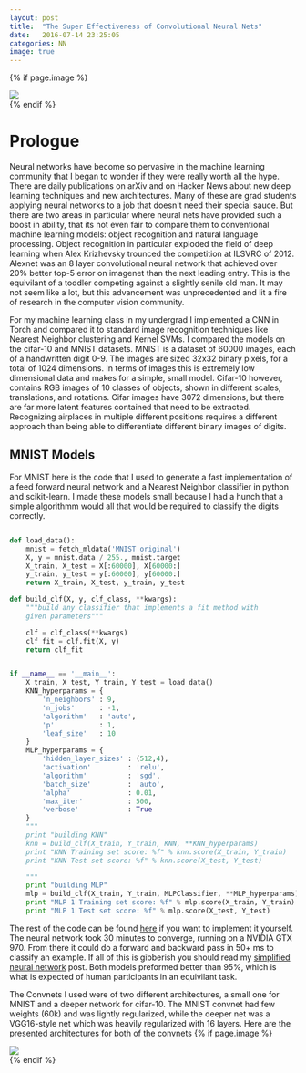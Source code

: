 ```yaml
---
layout: post
title:  "The Super Effectiveness of Convolutional Neural Nets"
date:   2016-07-14 23:25:05
categories: NN
image: true
---
```




<!--To start off this **Blog** I thought I would give a history of where Ive been on my short ourney so for, starting with my first encounter with a neural net. A year or so ago I came across an npm package called Synaptic which gives some functions for defining the behavior of artificial neurons.-->

{% if page.image %}
<div class="post-img">
<img class="img-responsive img-post" src=" {{site.baseurl}}/img/synapse.jpeg "/>
</div>
{% endif %}

Prologue
===========
Neural networks have become so pervasive in the machine learning community that I began to wonder if they were really worth all the hype. There are daily publications on arXiv
and on Hacker News about new deep learning techniques and new architectures. Many of these are grad students applying neural networks to a job that doesn't need their 
special sauce. But there are two areas in particular where neural nets have provided such a boost in ability, that its not even fair to compare them to conventional 
machine learning models: object recognition and natural language processing. Object recognition in particular exploded the field of deep learning when Alex Krizhevsky 
trounced the competition at ILSVRC of 2012. Alexnet was an 8 layer convolutional neural network that achieved over 20% better top-5 error on imagenet than the next leading entry. 
This is the equivilant of a toddler competing against a slightly senile old man. It may not seem like a lot, but this advancement was unprecedented and lit a fire of 
research in the computer vision community. 

For my machine learning class in my undergrad I implemented a CNN in Torch and compared it to standard image recognition techniques like Nearest Neighbor clustering and Kernel SVMs. 
I compared the models on the cifar-10 and MNIST datasets. MNIST is a dataset of 60000 images, each of a handwritten digit 0-9. The images are sized 32x32 binary pixels, for a total of 1024 
dimensions. In terms of images this is extremely low dimensional data and makes for a simple, small model. Cifar-10 however, contains RGB images of 10 classes of objects, shown in 
different scales, translations, and rotations. Cifar images have 3072 dimensions, but there are far more latent features contained that need to be extracted. Recognizing airplaces 
in multiple different positions requires a different approach than being able to differentiate different binary images of digits. 

MNIST Models
-----------
For MNIST here is the code that I used to generate a fast implementation of a feed forward neural network and a Nearest Neighbor classifier in python and scikit-learn. 
I made these models small because I had a hunch that a simple algorithmm would all that would be required to classify the digits correctly.

```python

def load_data():
    mnist = fetch_mldata('MNIST original')
    X, y = mnist.data / 255., mnist.target
    X_train, X_test = X[:60000], X[60000:]
    y_train, y_test = y[:60000], y[60000:]
    return X_train, X_test, y_train, y_test

def build_clf(X, y, clf_class, **kwargs):
    """build any classifier that implements a fit method with
    given parameters"""

    clf = clf_class(**kwargs)
    clf_fit = clf.fit(X, y)
    return clf_fit


if __name__ == '__main__':
    X_train, X_test, Y_train, Y_test = load_data()
    KNN_hyperparams = {
        'n_neighbors' : 9,
        'n_jobs'      : -1,
        'algorithm'   : 'auto',
        'p'           : 1,
        'leaf_size'   : 10
    }
    MLP_hyperparams = {
        'hidden_layer_sizes' : (512,4),
        'activation'         : 'relu',
        'algorithm'          : 'sgd',
        'batch_size'         : 'auto',
        'alpha'              : 0.01,
        'max_iter'           : 500,
        'verbose'            : True
    }
    """
    print "building KNN"
    knn = build_clf(X_train, Y_train, KNN, **KNN_hyperparams)
    print "KNN Training set score: %f" % knn.score(X_train, Y_train)
    print "KNN Test set score: %f" % knn.score(X_test, Y_test)

    """
    print "building MLP"
    mlp = build_clf(X_train, Y_train, MLPClassifier, **MLP_hyperparams)
    print "MLP 1 Training set score: %f" % mlp.score(X_train, Y_train)
    print "MLP 1 Test set score: %f" % mlp.score(X_test, Y_test)
```
The rest of the code can be found [here](https://github.com/neale/ConvNet/blob/master/linearClassifier/KNN_MLP.py) if you want to implement it yourself.
The neural network took 30 minutes to converge, running on a NVIDIA GTX 970. From there it could do a forward and backward pass in 50+ ms to classify an example. 
If all of this is gibberish you should read my [simplified neural network](http://neale.github.io) post. Both models preformed better than 95%, which is what is expected of human
participants in an equivilant task. 

The Convnets I used were of two different architectures, a small one for MNIST and a deeper network for cifar-10. The MNIST convnet had few weights (60k) and was 
lightly regularized, while the deeper net was a VGG16-style net which was heavily regularized with 16 layers. Here are the presented architectures for both of the convnets
{% if page.image %}
<div class="post-img">
<img class="img-responsive img-post" src=" {{site.baseurl}}/img/conv_architectures.png"/>
</div>
{% endif %}








